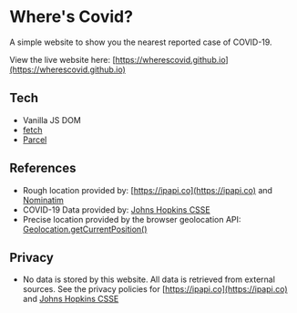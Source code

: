 # Where's Covid?

A simple website to show you the nearest reported case of COVID-19.

View the live website here: [https://wherescovid.github.io](https://wherescovid.github.io)

## Tech

* Vanilla JS DOM
* [fetch](https://developer.mozilla.org/en-US/docs/Web/API/Fetch_API)
* [Parcel](https://parceljs.org/)

## References

* Rough location provided by: [https://ipapi.co](https://ipapi.co) and [Nominatim](https://nominatim.openstreetmap.org/)
* COVID-19 Data provided by: [Johns Hopkins CSSE](https://gisanddata.maps.arcgis.com/apps/opsdashboard/index.html#/bda7594740fd40299423467b48e9ecf6)
* Precise location provided by the browser geolocation API: [Geolocation.getCurrentPosition()](https://developer.mozilla.org/en-US/docs/Web/API/Geolocation/getCurrentPosition)

## Privacy

* No data is stored by this website. All data is retrieved from external sources. See the privacy policies for [https://ipapi.co](https://ipapi.co) and [Johns Hopkins CSSE](https://gisanddata.maps.arcgis.com/apps/opsdashboard/index.html#/bda7594740fd40299423467b48e9ecf6)